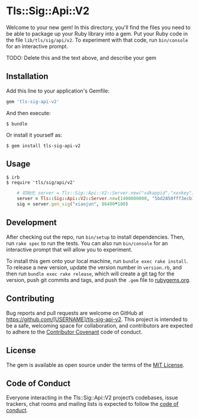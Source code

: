 # Tls::Sig::Api::V2

Welcome to your new gem! In this directory, you'll find the files you need to be able to package up your Ruby library into a gem. Put your Ruby code in the file `lib/tls/sig/api/v2`. To experiment with that code, run `bin/console` for an interactive prompt.

TODO: Delete this and the text above, and describe your gem

## Installation

Add this line to your application's Gemfile:

```ruby
gem 'tls-sig-api-v2'
```

And then execute:

    $ bundle

Or install it yourself as:

    $ gem install tls-sig-api-v2

## Usage

    $ irb
    $ require 'tls/sig/api/v2'


```ruby
    # 初始化 server = Tls::Sig::Api::V2::Server.new("sdkappid","xxxkey") 
    server = Tls::Sig::Api::V2::Server.new(1400000000, "5bd2850fff3ecb11d7c805251c51ee463a25727bddc2385f3fa8bfee1bb93b5e")
    sig = server.gen_sig("xiaojun", 86400*180)

```    
   

## Development

After checking out the repo, run `bin/setup` to install dependencies. Then, run `rake spec` to run the tests. You can also run `bin/console` for an interactive prompt that will allow you to experiment.

To install this gem onto your local machine, run `bundle exec rake install`. To release a new version, update the version number in `version.rb`, and then run `bundle exec rake release`, which will create a git tag for the version, push git commits and tags, and push the `.gem` file to [rubygems.org](https://rubygems.org).

## Contributing

Bug reports and pull requests are welcome on GitHub at https://github.com/[USERNAME]/tls-sig-api-v2. This project is intended to be a safe, welcoming space for collaboration, and contributors are expected to adhere to the [Contributor Covenant](http://contributor-covenant.org) code of conduct.

## License

The gem is available as open source under the terms of the [MIT License](https://opensource.org/licenses/MIT).

## Code of Conduct

Everyone interacting in the Tls::Sig::Api::V2 project’s codebases, issue trackers, chat rooms and mailing lists is expected to follow the [code of conduct](https://github.com/[USERNAME]/tls-sig-api-v2/blob/master/CODE_OF_CONDUCT.md).
